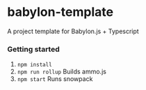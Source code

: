 # babylon-template
A project template for Babylon.js + Typescript

### Getting started
1. `npm install`
2. `npm run rollup` Builds ammo.js
3. `npm start` Runs snowpack

